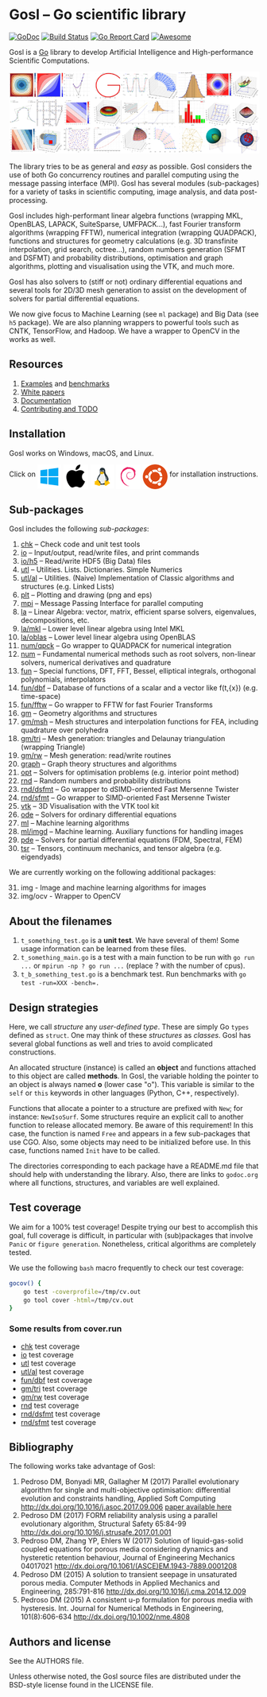 # Gosl &ndash; Go scientific library

[![GoDoc](https://godoc.org/github.com/cpmech/gosl?status.svg)](https://godoc.org/github.com/cpmech/gosl)
[![Build Status](https://travis-ci.org/cpmech/gosl.svg?branch=master)](https://travis-ci.org/cpmech/gosl)
[![Go Report Card](https://goreportcard.com/badge/github.com/cpmech/gosl)](https://goreportcard.com/report/github.com/cpmech/gosl)
[![Awesome](https://cdn.rawgit.com/sindresorhus/awesome/d7305f38d29fed78fa85652e3a63e154dd8e8829/media/badge.svg)](https://github.com/avelino/awesome-go)

Gosl is a [Go](https://golang.org) library to develop Artificial Intelligence and High-performance
Scientific Computations.

<div id="container">
<p><a href="examples/figs/gosl-collage1.jpg"><img src="examples/figs/gosl-collage1-sml.png"></a></p>
</div>

The library tries to be as general and _easy_ as possible. Gosl considers the use of both Go
concurrency routines and parallel computing using the message passing interface (MPI). Gosl has
several modules (sub-packages) for a variety of tasks in scientific computing, image analysis, and
data post-processing.

Gosl includes high-performant linear algebra functions (wrapping MKL, OpenBLAS, LAPACK, SuiteSparse,
UMFPACK...), fast Fourier transform algorithms (wrapping FFTW), numerical integration (wrapping
QUADPACK), functions and structures for geometry calculations (e.g. 3D transfinite interpolation,
grid search, octree...), random numbers generation (SFMT and DSFMT) and probability distributions,
optimisation and graph algorithms, plotting and visualisation using the VTK, and much more.

Gosl has also solvers to (stiff or not) ordinary differential equations and several tools for 2D/3D
mesh generation to assist on the development of solvers for partial differential equations.

We now give focus to Machine Learning (see `ml` package) and Big Data (see `h5` package). We are
also planning wrappers to powerful tools such as CNTK, TensorFlow, and Hadoop. We have a wrapper to
OpenCV in the works as well.



## Resources

1. [Examples](examples/README.md) and [benchmarks](examples/benchmark/README.md)
2. [White papers](https://github.com/cpmech/gosl/tree/master/doc)
3. [Documentation](https://godoc.org/github.com/cpmech/gosl)
4. [Contributing and TODO](https://github.com/cpmech/gosl/blob/master/CONTRIBUTING.md)



## Installation

Gosl works on Windows, macOS, and Linux.

<div id="container">
<p>
Click on
<a href="https://github.com/cpmech/gosl/blob/master/doc/InstallationOnWindows.md"><img src="doc/icon-windows.png" alt="Installation on Windows" align="middle"></a>
<a href="https://github.com/cpmech/gosl/blob/master/doc/InstallationOnMacOS.md"><img src="doc/icon-macos.png" alt="Installation on macOS" align="middle"></a>
<a href="https://github.com/cpmech/gosl/blob/master/doc/InstallationOnUbuntu.md"><img src="doc/icon-linux.png" alt="Installation on Linux/Debian/Ubuntu" align="middle"></a>
<a href="https://github.com/cpmech/gosl/blob/master/doc/InstallationOnUbuntu.md"><img src="doc/icon-debian.png" alt-"Installation on Linux/Debian/Ubuntu" align="middle"></a>
<a href="https://github.com/cpmech/gosl/blob/master/doc/InstallationOnUbuntu.md"><img src="doc/icon-ubuntu.png" alt-"Installation on Linux/Debian/Ubuntu" align="middle"></a>
for installation instructions.
</p>
</div>



## Sub-packages

Gosl includes the following _sub-packages_:
1.  [chk](https://github.com/cpmech/gosl/tree/master/chk)             &ndash; Check code and unit test tools
2.  [io](https://github.com/cpmech/gosl/tree/master/io)               &ndash; Input/output, read/write files, and print commands
3.  [io/h5](https://github.com/cpmech/gosl/tree/master/io/h5)         &ndash; Read/write HDF5 (Big Data) files
4.  [utl](https://github.com/cpmech/gosl/tree/master/utl)             &ndash; Utilities. Lists. Dictionaries. Simple Numerics
5.  [utl/al](https://github.com/cpmech/gosl/tree/master/utl/al)       &ndash; Utilities. (Naive) Implementation of Classic algorithms and structures (e.g. Linked Lists)
6.  [plt](https://github.com/cpmech/gosl/tree/master/plt)             &ndash; Plotting and drawing (png and eps)
7.  [mpi](https://github.com/cpmech/gosl/tree/master/mpi)             &ndash; Message Passing Interface for parallel computing
8.  [la](https://github.com/cpmech/gosl/tree/master/la)               &ndash; Linear Algebra: vector, matrix, efficient sparse solvers, eigenvalues, decompositions, etc.
9.  [la/mkl](https://github.com/cpmech/gosl/tree/master/la/mkl)       &ndash; Lower level linear algebra using Intel MKL
10. [la/oblas](https://github.com/cpmech/gosl/tree/master/la/oblas)   &ndash; Lower level linear algebra using OpenBLAS
11. [num/qpck](https://github.com/cpmech/gosl/tree/master/num/qpck)   &ndash; Go wrapper to QUADPACK for numerical integration
12. [num](https://github.com/cpmech/gosl/tree/master/num)             &ndash; Fundamental numerical methods such as root solvers, non-linear solvers, numerical derivatives and quadrature
13. [fun](https://github.com/cpmech/gosl/tree/master/fun)             &ndash; Special functions, DFT, FFT, Bessel, elliptical integrals, orthogonal polynomials, interpolators
14. [fun/dbf](https://github.com/cpmech/gosl/tree/master/fun/dbf)     &ndash; Database of functions of a scalar and a vector like f(t,{x}) (e.g. time-space)
15. [fun/fftw](https://github.com/cpmech/gosl/tree/master/fun/fftw)   &ndash; Go wrapper to FFTW for fast Fourier Transforms
16. [gm](https://github.com/cpmech/gosl/tree/master/gm)               &ndash; Geometry algorithms and structures
17. [gm/msh](https://github.com/cpmech/gosl/tree/master/gm/msh)       &ndash; Mesh structures and interpolation functions for FEA, including quadrature over polyhedra
18. [gm/tri](https://github.com/cpmech/gosl/tree/master/gm/tri)       &ndash; Mesh generation: triangles and Delaunay triangulation (wrapping Triangle)
19. [gm/rw](https://github.com/cpmech/gosl/tree/master/gm/rw)         &ndash; Mesh generation: read/write routines
20. [graph](https://github.com/cpmech/gosl/tree/master/graph)         &ndash; Graph theory structures and algorithms
21. [opt](https://github.com/cpmech/gosl/tree/master/opt)             &ndash; Solvers for optimisation problems (e.g. interior point method)
22. [rnd](https://github.com/cpmech/gosl/tree/master/rnd)             &ndash; Random numbers and probability distributions
23. [rnd/dsfmt](https://github.com/cpmech/gosl/tree/master/rnd/dsfmt) &ndash; Go wrapper to dSIMD-oriented Fast Mersenne Twister
24. [rnd/sfmt](https://github.com/cpmech/gosl/tree/master/rnd/sfmt)   &ndash; Go wrapper to SIMD-oriented Fast Mersenne Twister
25. [vtk](https://github.com/cpmech/gosl/tree/master/vtk)             &ndash; 3D Visualisation with the VTK tool kit
26. [ode](https://github.com/cpmech/gosl/tree/master/ode)             &ndash; Solvers for ordinary differential equations
27. [ml](https://github.com/cpmech/gosl/tree/master/ml)               &ndash; Machine learning algorithms
28. [ml/imgd](https://github.com/cpmech/gosl/tree/master/ml/imgd)     &ndash; Machine learning. Auxiliary functions for handling images
29. [pde](https://github.com/cpmech/gosl/tree/master/pde)             &ndash; Solvers for partial differential equations (FDM, Spectral, FEM)
30. [tsr](https://github.com/cpmech/gosl/tree/master/tsr)             &ndash; Tensors, continuum mechanics, and tensor algebra (e.g. eigendyads)

We are currently working on the following additional packages:
<ol start="31">
<li>img - Image and machine learning algorithms for images</li>
<li>img/ocv - Wrapper to OpenCV</li>
</ol>



## About the filenames

1. `t_something_test.go` is a **unit test**. We have several of them! Some usage
   information can be learned from these files.
2. `t_something_main.go` is a test with a main function to be run with `go run ...` or `mpirun -np ? go
   run ...` (replace ? with the number of cpus).
3. `t_b_something_test.go` is a benchmark test. Run benchmarks with `go test -run=XXX -bench=.`



## Design strategies

Here, we call _structure_ any _user-defined type_. These are simply Go `types` defined as `struct`.
One may think of these _structures_ as _classes_. Gosl has several global functions as well and
tries to avoid complicated constructions.

An allocated structure (instance) is called an **object** and functions attached to this object are
called **methods**. In Gosl, the variable holding the pointer to an object is always named **o**
(lower case "o"). This variable is similar to the `self` or `this` keywords in other languages
(Python, C++, respectively).

Functions that allocate a pointer to a structure are prefixed with `New`; for instance:
`NewIsoSurf`. Some structures require an explicit call to another function to release allocated
memory. Be aware of this requirement! In this case, the function is named `Free` and appears in a
few sub-packages that use CGO. Also, some objects may need to be initialized before use. In this
case, functions named `Init` have to be called.

The directories corresponding to each package have a README.md file that should help with
understanding the library. Also, there are links to `godoc.org` where all functions, structures, and
variables are well explained.



## Test coverage

We aim for a 100% test coverage! Despite trying our best to accomplish this goal, full coverage is
difficult, in particular with (sub)packages that involve `Panic` or `figure generation`.
Nonetheless, critical algorithms are completely tested.

We use the following `bash` macro frequently to check our test coverage:

```bash
gocov() {
    go test -coverprofile=/tmp/cv.out
    go tool cover -html=/tmp/cv.out
}
```

### Some results from cover.run

* [chk](https://cover.run/go/github.com/cpmech/gosl/chk)             test coverage
* [io](https://cover.run/go/github.com/cpmech/gosl/io)               test coverage
* [utl](https://cover.run/go/github.com/cpmech/gosl/utl)             test coverage
* [utl/al](https://cover.run/go/github.com/cpmech/gosl/utl/al)       test coverage
* [fun/dbf](https://cover.run/go/github.com/cpmech/gosl/fun/dbf)     test coverage
* [gm/tri](https://cover.run/go/github.com/cpmech/gosl/gm/tri)       test coverage
* [gm/rw](https://cover.run/go/github.com/cpmech/gosl/gm/rw)         test coverage
* [rnd](https://cover.run/go/github.com/cpmech/gosl/rnd)             test coverage
* [rnd/dsfmt](https://cover.run/go/github.com/cpmech/gosl/rnd/dsfmt) test coverage
* [rnd/sfmt](https://cover.run/go/github.com/cpmech/gosl/rnd/sfmt)   test coverage



## Bibliography

The following works take advantage of Gosl:

1. Pedroso DM, Bonyadi MR, Gallagher M (2017) Parallel evolutionary algorithm for single and multi-objective optimisation: differential evolution and constraints handling, Applied Soft Computing http://dx.doi.org/10.1016/j.asoc.2017.09.006 [paper available here](https://github.com/cpmech/goga/blob/master/doc/goga.pdf)
2. Pedroso DM (2017) FORM reliability analysis using a parallel evolutionary algorithm, Structural Safety 65:84-99 http://dx.doi.org/10.1016/j.strusafe.2017.01.001
3. Pedroso DM, Zhang YP, Ehlers W (2017) Solution of liquid-gas-solid coupled equations for porous media considering dynamics and hysteretic retention behaviour, Journal of Engineering Mechanics 04017021 http://dx.doi.org/10.1061/(ASCE)EM.1943-7889.0001208 
4. Pedroso DM (2015) A solution to transient seepage in unsaturated porous media. Computer Methods in Applied Mechanics and Engineering, 285:791-816 http://dx.doi.org/10.1016/j.cma.2014.12.009
5. Pedroso DM (2015) A consistent u-p formulation for porous media with hysteresis. Int. Journal for Numerical Methods in Engineering, 101(8):606-634 http://dx.doi.org/10.1002/nme.4808



## Authors and license

See the AUTHORS file.

Unless otherwise noted, the Gosl source files are distributed under the BSD-style license found in the LICENSE file.
